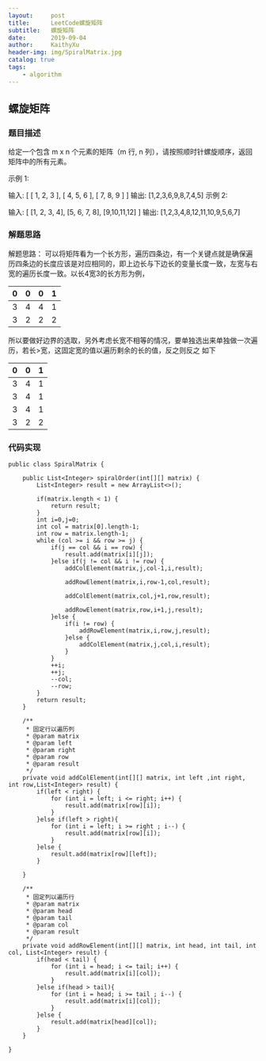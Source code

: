```yaml
---
layout:     post
title:      LeetCode螺旋矩阵
subtitle:   螺旋矩阵
date:       2019-09-04
author:     KaithyXu
header-img: img/SpiralMatrix.jpg
catalog: true
tags:
    - algorithm
---
```

## 螺旋矩阵


### 题目描述

给定一个包含 m x n 个元素的矩阵（m 行, n 列），请按照顺时针螺旋顺序，返回矩阵中的所有元素。

示例 1:

输入:
[
 [ 1, 2, 3 ],
 [ 4, 5, 6 ],
 [ 7, 8, 9 ]
]
输出: [1,2,3,6,9,8,7,4,5]
示例 2:

输入:
[
  [1, 2, 3, 4],
  [5, 6, 7, 8],
  [9,10,11,12]
]
输出: [1,2,3,4,8,12,11,10,9,5,6,7]


### 解题思路
解题思路：
可以将矩阵看为一个长方形，遍历四条边，有一个关键点就是确保遍历四条边的长度应该是对应相同的，即上边长与下边长的变量长度一致，左宽与右宽的遍历长度一致。以长4宽3的长方形为例，

| 0 | 0 | 0 | 1 |
| --- | --- | --- | --- |
| 3 | 4 | 4 | 1 |
| 3 | 2 | 2 | 2 |

所以要做好边界的选取，另外考虑长宽不相等的情况，要单独选出来单独做一次遍历，若长>宽，这固定宽的值以遍历剩余的长的值，反之则反之
如下

| 0 | 0 | 1 |
| --- | --- | --- |
| 3 | 4 | 1 |
| 3 | 4 | 1 |
| 3 | 4 | 1 |
| 3 | 2 | 2 |

### 代码实现

```
public class SpiralMatrix {

    public List<Integer> spiralOrder(int[][] matrix) {
        List<Integer> result = new ArrayList<>();

        if(matrix.length < 1) {
            return result;
        }
        int i=0,j=0;
        int col = matrix[0].length-1;
        int row = matrix.length-1;
        while (col >= i && row >= j) {
            if(j == col && i == row) {
                result.add(matrix[i][j]);
            }else if(j != col && i != row) {
                addColElement(matrix,j,col-1,i,result);

                addRowElement(matrix,i,row-1,col,result);

                addColElement(matrix,col,j+1,row,result);

                addRowElement(matrix,row,i+1,j,result);
            }else {
                if(i != row) {
                    addRowElement(matrix,i,row,j,result);
                }else {
                    addColElement(matrix,j,col,i,result);
                }
            }
            ++i;
            ++j;
            --col;
            --row;
        }
        return result;
    }

    /**
     * 固定行以遍历列
     * @param matrix
     * @param left
     * @param right
     * @param row
     * @param result
     */
    private void addColElement(int[][] matrix, int left ,int right, int row,List<Integer> result) {
        if(left < right) {
            for (int i = left; i <= right; i++) {
                result.add(matrix[row][i]);
            }
        }else if(left > right){
            for (int i = left; i >= right ; i--) {
                result.add(matrix[row][i]);
            }
        }else {
            result.add(matrix[row][left]);
        }

    }

    /**
     * 固定列以遍历行
     * @param matrix
     * @param head
     * @param tail
     * @param col
     * @param result
     */
    private void addRowElement(int[][] matrix, int head, int tail, int col, List<Integer> result) {
        if(head < tail) {
            for (int i = head; i <= tail; i++) {
                result.add(matrix[i][col]);
            }
        }else if(head > tail){
            for (int i = head; i >= tail ; i--) {
                result.add(matrix[i][col]);
            }
        }else {
            result.add(matrix[head][col]);
        }
    }

}


```

